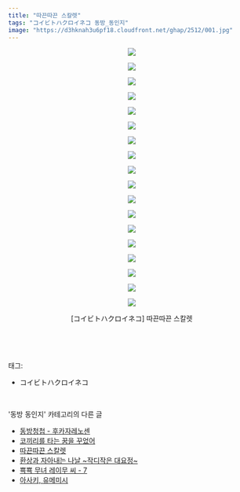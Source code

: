 ```yaml
---
title: "따끈따끈 스칼렛"
tags: "コイビトハクロイネコ 동방_동인지"
image: "https://d3hknah3u6pf18.cloudfront.net/ghap/2512/001.jpg"
---
```

<div class="article">
<p style="text-align: center; clear: none; float: none;"><img src="{{ site.imgserver4 }}/ghap/2512/001.jpg"/></p>
<p style="text-align: center; clear: none; float: none;"><img src="{{ site.imgserver4 }}/ghap/2512/002.jpg"/></p>
<p style="text-align: center; clear: none; float: none;"><img src="{{ site.imgserver4 }}/ghap/2512/003.jpg"/></p>
<p style="text-align: center; clear: none; float: none;"><img src="{{ site.imgserver4 }}/ghap/2512/004.jpg"/></p>
<p style="text-align: center; clear: none; float: none;"><img src="{{ site.imgserver4 }}/ghap/2512/005.jpg"/></p>
<p style="text-align: center; clear: none; float: none;"><img src="{{ site.imgserver4 }}/ghap/2512/006.jpg"/></p>
<p style="text-align: center; clear: none; float: none;"><img src="{{ site.imgserver4 }}/ghap/2512/007.jpg"/></p>
<p style="text-align: center; clear: none; float: none;"><img src="{{ site.imgserver4 }}/ghap/2512/008.jpg"/></p>
<p style="text-align: center; clear: none; float: none;"><img src="{{ site.imgserver4 }}/ghap/2512/009.jpg"/></p>
<p style="text-align: center; clear: none; float: none;"><img src="{{ site.imgserver4 }}/ghap/2512/010.jpg"/></p>
<p style="text-align: center; clear: none; float: none;"><img src="{{ site.imgserver4 }}/ghap/2512/011.jpg"/></p>
<p style="text-align: center; clear: none; float: none;"><img src="{{ site.imgserver4 }}/ghap/2512/012.jpg"/></p>
<p style="text-align: center; clear: none; float: none;"><img src="{{ site.imgserver4 }}/ghap/2512/013.jpg"/></p>
<p style="text-align: center; clear: none; float: none;"><img src="{{ site.imgserver4 }}/ghap/2512/014.jpg"/></p>
<p style="text-align: center; clear: none; float: none;"><img src="{{ site.imgserver4 }}/ghap/2512/015.jpg"/></p>
<p style="text-align: center; clear: none; float: none;"><img src="{{ site.imgserver4 }}/ghap/2512/016.jpg"/></p>
<p style="text-align: center; clear: none; float: none;"><img src="{{ site.imgserver4 }}/ghap/2512/017.jpg"/></p>
<p style="text-align: center; clear: none; float: none;"><img src="{{ site.imgserver4 }}/ghap/2512/018.jpg"/></p>
<p style="text-align: center; clear: none; float: none;">[コイビトハクロイネコ] 따끈따끈 스칼렛</p>
<p><br/></p>
</div><br/>
<div class="tagTrail">
<p>태그: </p>
<ul>
<li>コイビトハクロイネコ</li>
</ul>
</div><br/>
<div class="another">
<p>'동방 동인지' 카테고리의 다른 글</p>
<ul>
<li><a href="/ghap_2515">동방청첩 - 후카자레노센</a></li>
<li><a href="/ghap_2513">코끼리를 타는 꿈을 꾸었어</a></li>
<li><a href="/ghap_2512">따끈따끈 스칼렛</a></li>
<li><a href="/ghap_2511">환상과 자아내는 나날 ~작디작은 대요정~</a></li>
<li><a href="/ghap_2508">뾱뾱 무녀 레이무 씨 - 7</a></li>
<li><a href="/ghap_2507">아사키, 유메미시</a></li>
</ul>
</div><br/>
<div class="cb_module cb_fluid">
<div class="cb_wrt cb_profile">
</div><!-- commentList close -->
</div><br/>
